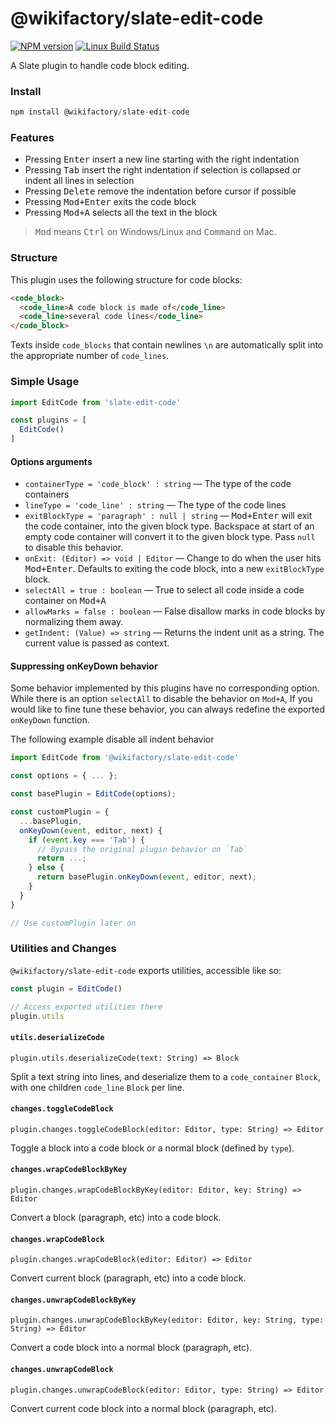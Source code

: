 # @wikifactory/slate-edit-code

[![NPM version](https://badge.fury.io/js/%40wikifactory%2Fslate-edit-code.svg)](http://badge.fury.io/js/%40wikifactory%2Fslate-edit-code)
[![Linux Build Status](https://travis-ci.org/wikifactory/slate-edit-code.png?branch=master)](https://travis-ci.org/wikifactory/slate-edit-code)

A Slate plugin to handle code block editing.

### Install

```js
npm install @wikifactory/slate-edit-code
```

### Features

- Pressing <kbd>Enter</kbd> insert a new line starting with the right indentation
- Pressing <kbd>Tab</kbd> insert the right indentation if selection is collapsed or indent all lines in selection
- Pressing <kbd>Delete</kbd> remove the indentation before cursor if possible
- Pressing <kbd>Mod+Enter</kbd> exits the code block
- Pressing <kbd>Mod+A</kbd> selects all the text in the block

> <kbd>Mod</kbd> means <kbd>Ctrl</kbd> on Windows/Linux and <kbd>Command</kbd> on Mac.

### Structure

This plugin uses the following structure for code blocks:

```html
<code_block>
  <code_line>A code block is made of</code_line>
  <code_line>several code lines</code_line>
</code_block>
```

Texts inside `code_blocks` that contain newlines `\n` are automatically split into the appropriate number of `code_lines`.


### Simple Usage

```js
import EditCode from 'slate-edit-code'

const plugins = [
  EditCode()
]
```

#### Options arguments

- `containerType = 'code_block' : string` — The type of the code containers
- `lineType = 'code_line' : string` — The type of the code lines
- `exitBlockType = 'paragraph' : null | string` — <kbd>Mod+Enter</kbd> will exit the code container, into the given block type. Backspace at start of an empty code container will convert it to the given block type. Pass `null` to disable this behavior.
- `onExit: (Editor) => void | Editor` — Change to do when the user hits <kbd>Mod+Enter</kbd>. Defaults to exiting the code block, into a new `exitBlockType` block.
- `selectAll = true : boolean` — True to select all code inside a code container on <kbd>Mod+A</kbd>
- `allowMarks = false : boolean` —  False disallow marks in code blocks by normalizing them away.
- `getIndent: (Value) => string` — Returns the indent unit as a string. The current value is passed as context.

#### Suppressing onKeyDown behavior

Some behavior implemented by this plugins have no corresponding option. While there is an option `selectAll` to disable the behavior on `Mod+A`,  If you would like to fine tune these behavior, you can always redefine the exported `onKeyDown` function.

The following example disable all indent behavior

```js
import EditCode from '@wikifactory/slate-edit-code'

const options = { ... };

const basePlugin = EditCode(options);

const customPlugin = {
  ...basePlugin,
  onKeyDown(event, editor, next) {
    if (event.key === 'Tab') {
      // Bypass the original plugin behavior on `Tab`
      return ...;
    } else {
      return basePlugin.onKeyDown(event, editor, next);
    }
  }
}

// Use customPlugin later on
```

### Utilities and Changes

`@wikifactory/slate-edit-code` exports utilities, accessible like so:

``` js
const plugin = EditCode()

// Access exported utilities there
plugin.utils
```

#### `utils.deserializeCode`

`plugin.utils.deserializeCode(text: String) => Block`

Split a text string into lines, and deserialize them to a `code_container` `Block`, with one children `code_line` `Block` per line.


#### `changes.toggleCodeBlock`

`plugin.changes.toggleCodeBlock(editor: Editor, type: String) => Editor`

Toggle a block into a code block or a normal block (defined by `type`).

#### `changes.wrapCodeBlockByKey`

`plugin.changes.wrapCodeBlockByKey(editor: Editor, key: String) => Editor`

Convert a block (paragraph, etc) into a code block.

#### `changes.wrapCodeBlock`

`plugin.changes.wrapCodeBlock(editor: Editor) => Editor`

Convert current block (paragraph, etc) into a code block.

#### `changes.unwrapCodeBlockByKey`
`plugin.changes.unwrapCodeBlockByKey(editor: Editor, key: String, type: String) => Editor`

Convert a code block into a normal block (paragraph, etc).

#### `changes.unwrapCodeBlock`

`plugin.changes.unwrapCodeBlock(editor: Editor, type: String) => Editor`

Convert current code block into a normal block (paragraph, etc).
